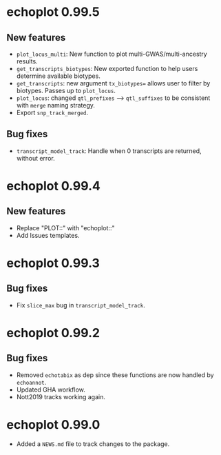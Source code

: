# echoplot 0.99.5

## New features

* `plot_locus_multi`: New function to plot multi-GWAS/multi-ancestry results.
* `get_transcripts_biotypes`: New exported function to help users
    determine available biotypes.
* `get_transcripts`: new argument `tx_biotypes=` allows user to filter by 
    biotypes. Passes up to `plot_locus`.
* `plot_locus`: changed `qtl_prefixes` --> `qtl_suffixes` to be consistent with 
    `merge` naming strategy. 
* Export `snp_track_merged`. 
    
## Bug fixes

* `transcript_model_track`: Handle when 0 transcripts are returned, without error.


# echoplot 0.99.4

## New features

* Replace "PLOT::" with "echoplot::"
* Add Issues templates. 

# echoplot 0.99.3

## Bug fixes 

* Fix `slice_max` bug in `transcript_model_track`.

# echoplot 0.99.2

## Bug fixes 

* Removed `echotabix` as dep since these functions
    are now handled by `echoannot`.
* Updated GHA workflow.
* Nott2019 tracks working again. 


# echoplot 0.99.0

* Added a `NEWS.md` file to track changes to the package.
